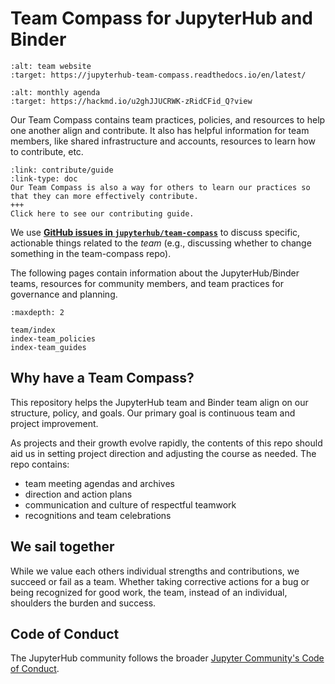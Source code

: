 # Team Compass for JupyterHub and Binder

```{image} https://img.shields.io/badge/team-website-orange.svg
:alt: team website
:target: https://jupyterhub-team-compass.readthedocs.io/en/latest/
```

```{image} https://img.shields.io/badge/agenda-this%20month-blue.svg
:alt: monthly agenda
:target: https://hackmd.io/u2ghJJUCRWK-zRidCFid_Q?view
```

Our Team Compass contains team practices, policies, and resources to help one another align and contribute.
It also has helpful information for team members, like shared infrastructure and accounts, resources to learn how to contribute, etc.

```{card} Interested in contributing? Start here ✨
:link: contribute/guide
:link-type: doc
Our Team Compass is also a way for others to learn our practices so that they can more effectively contribute.
+++
Click here to see our contributing guide.
```

We use **[GitHub issues in `jupyterhub/team-compass`](https://github.com/jupyterhub/team-compass/issues)**
to discuss specific, actionable things related to the *team* (e.g., discussing whether to change something in the team-compass repo).

The following pages contain information about the JupyterHub/Binder
teams, resources for community members, and team practices for
governance and planning.

```{toctree}
:maxdepth: 2

team/index
index-team_policies
index-team_guides
```

## Why have a Team Compass?

This repository helps the JupyterHub team and Binder team align on our structure, policy, and goals.
Our primary goal is continuous team and project improvement.

As projects and their growth evolve rapidly, the contents of this repo
should aid us in setting project direction and adjusting the course as
needed. The repo contains:

- team meeting agendas and archives
- direction and action plans
- communication and culture of respectful teamwork
- recognitions and team celebrations

## We sail together

While we value each others individual strengths and contributions, we succeed
or fail as a team. Whether taking corrective actions for a bug or being
recognized for good work, the team, instead of an individual, shoulders
the burden and success.

## Code of Conduct

The JupyterHub community follows the broader [Jupyter Community's Code of Conduct](https://github.com/jupyter/governance/blob/master/conduct/code_of_conduct.md).
